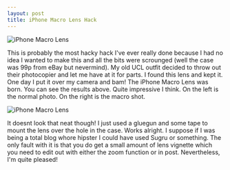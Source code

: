 ```yaml
--- 
layout: post
title: iPhone Macro Lens Hack
---
```


![iPhone Macro Lens](http://farm4.static.flickr.com/3121/5811272101_e7a3b4ceec.jpg "iPhone Macro Lens")

This is probably the most hacky hack I've ever really done because I had no idea I wanted to make this and all the bits were scrounged (well the case was 99p from eBay but nevermind). My old UCL outfit decided to throw out their photocopier and let me have at it for parts. I found this lens and kept it. One day I put it over my camera and bam! The iPhone Macro Lens was born. You can see the results above. Quite impressive I think. On the left is the normal photo. On the right is the macro shot.

![iPhone Macro Lens](http://farm6.static.flickr.com/5076/5811272167_3c9442a0b4.jpg "iPhone Macro Lens")

It doesnt look that neat though! I just used a gluegun and some tape to mount the lens over the hole in the case. Works alright. I suppose if I was being a total blog whore hipster I could have used Sugru or something. The only fault with it is that you do get a small amount of lens vignette which you need to edit out with either the zoom function or in post. Nevertheless, I'm quite pleased!
